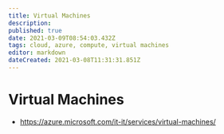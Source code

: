 ```yaml
---
title: Virtual Machines
description: 
published: true
date: 2021-03-09T08:54:03.432Z
tags: cloud, azure, compute, virtual machines
editor: markdown
dateCreated: 2021-03-08T11:31:31.851Z
---
```


# Virtual Machines
- https://azure.microsoft.com/it-it/services/virtual-machines/	